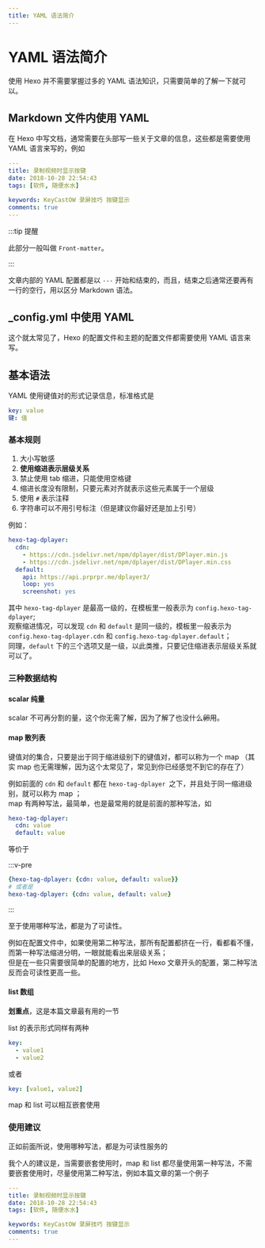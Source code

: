 ```yaml
---
title: YAML 语法简介
---
```

# YAML 语法简介 <Badge text="MonoLogueChi"/> <Badge text="Finish"/>

使用 Hexo 并不需要掌握过多的 YAML 语法知识，只需要简单的了解一下就可以。

## Markdown 文件内使用 YAML

在 Hexo 中写文档，通常需要在头部写一些关于文章的信息，这些都是需要使用 YAML 语言来写的，例如

```yaml
---
title: 录制视频时显示按键
date: 2018-10-28 22:54:43
tags: [软件, 随便水水]

keywords: KeyCastOW 录屏技巧 按键显示
comments: true
---
```

:::tip 提醒

此部分一般叫做 `Front-matter`。

:::

文章内部的 YAML 配置都是以 `---` 开始和结束的，而且，结束之后通常还要再有一行的空行，用以区分 Markdown 语法。

## _config.yml 中使用 YAML

这个就太常见了，Hexo 的配置文件和主题的配置文件都需要使用 YAML 语言来写。


## 基本语法

YAML 使用键值对的形式记录信息，标准格式是

```yaml
key: value
键: 值
```

### 基本规则

1. 大小写敏感
2. **使用缩进表示层级关系**
3. 禁止使用 tab 缩进，只能使用空格键
4. 缩进长度没有限制，只要元素对齐就表示这些元素属于一个层级
5. 使用 `#` 表示注释
6. 字符串可以不用引号标注（但是建议你最好还是加上引号）

例如：

```yaml
hexo-tag-dplayer:
  cdn:
    - https://cdn.jsdelivr.net/npm/dplayer/dist/DPlayer.min.js
    - https://cdn.jsdelivr.net/npm/dplayer/dist/DPlayer.min.css
  default: 
    api: https://api.prprpr.me/dplayer3/
    loop: yes
    screenshot: yes
```

其中 `hexo-tag-dplayer` 是最高一级的，在模板里一般表示为 `config.hexo-tag-dplayer`;  
观察缩进情况，可以发现 `cdn` 和 `default` 是同一级的，模板里一般表示为 `config.hexo-tag-dplayer.cdn` 和 `config.hexo-tag-dplayer.default`；  
同理，`default` 下的三个选项又是一级，以此类推，只要记住缩进表示层级关系就可以了。

### 三种数据结构

#### scalar 纯量

scalar 不可再分割的量，这个你无需了解，因为了解了也没什么~~卵~~用。

#### map 散列表

键值对的集合，只要是出于同于缩进级别下的键值对，都可以称为一个 map （其实 map 也无需理解，因为这个太常见了，常见到你已经感觉不到它的存在了）

例如前面的 `cdn` 和 `default` 都在 `hexo-tag-dplayer `之下，并且处于同一缩进级别，就可以称为 map ；  
map 有两种写法，最简单，也是最常用的就是前面的那种写法，如

```yaml
hexo-tag-dplayer:
  cdn: value
  default: value
```

等价于

:::v-pre
```yaml
{hexo-tag-dplayer: {cdn: value, default: value}}
# 或者是
hexo-tag-dplayer: {cdn: value, default: value}
```
:::

至于使用哪种写法，都是为了可读性。

例如在配置文件中，如果使用第二种写法，那所有配置都挤在一行，看都看不懂，而第一种写法缩进分明，一眼就能看出来层级关系；  
但是在一些只需要很简单的配置的地方，比如 Hexo 文章开头的配置，第二种写法反而会可读性更高一些。


#### list 数组

**划重点**，这是本篇文章最有用的一节

list 的表示形式同样有两种

```yaml
key:
  - value1
  - value2
```

或者

```yaml
key: [value1, value2]
```

map 和 list 可以相互嵌套使用

### 使用建议

正如前面所说，使用哪种写法，都是为可读性服务的

我个人的建议是，当需要嵌套使用时，map 和 list 都尽量使用第一种写法，不需要嵌套使用时，尽量使用第二种写法，例如本篇文章的第一个例子

```yaml
---
title: 录制视频时显示按键
date: 2018-10-28 22:54:43
tags: [软件, 随便水水]

keywords: KeyCastOW 录屏技巧 按键显示
comments: true
---
```